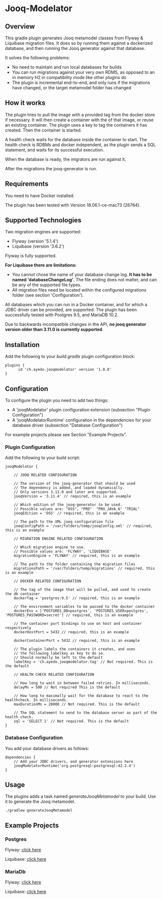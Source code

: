 Jooq-Modelator
==============

## Overview

This gradle plugin generates Jooq metamodel classes from Flyway & Liquibase migration files. It does so by running them against a dockerized database, and then running the Jooq generator against that database.

It solves the following problems:

- No need to maintain and run local databases for builds
- You can run migrations against your very own RDMS, as opposed to an in memory H2 in compatibility mode like other plugins do
- The plugin is incremental end-to-end, and only runs if the migrations have changed, or the target metamodel folder has changed

## How it works

The plugin tries to pull the image with a provided tag from the docker store if necessary. It will then create a container with the of that image, or reuse an existing container. The plugin uses a key to tag the containers it has created. Then the container is started. 

A health check waits for the database inside the container to start. The health check is RDBMs and docker independent, as the plugin sends a SQL statement, and waits for its successful execution.

When the database is ready, the migrators are run against it.

After the migrations the jooq-generator is run.

## Requirements

You need to have Docker installed.

The plugin has been tested with Version 18.06.1-ce-mac73 (26764).

## Supported Technologies

Two migration engines are supported:

- Flyway (version '5.1.4')
- Liquibase (version '3.6.2')

Flyway is fully supported.

__For Liquibase there are limitations:__

- You cannot chose the name of your database change log. __It has to be named 'databaseChangeLog'__. The file ending does not matter, and can be any of the supported file types.
- All migration files need be located within the configured migrations folder (see section 'Configuration').

All databases which you can run in a Docker container, and for which a JDBC driver can be provided, are supported. The plugin has been successfully tested with Postgres 9.5, and MariaDB 10.2.

Due to backwards incompatible changes in the API, __no jooq generator version older than 3.11.0 is currently supported__.

## Installation

Add the following to your *build.gradle* plugin configuration block:

    plugins {
          id 'ch.ayedo.jooqmodelator' version '1.0.0'
    }

## Configuration

To configure the plugin you need to add two things:

- A 'jooqModelator' plugin configuration extension (subsection "Plugin Configuration")
- A 'jooqModelatorRuntime' configuration in the dependencies for your database driver (subsection "Database Configuration") 

For example projects please see Section "Example Projects".

### Plugin Configuration

Add the following to your build script:


    jooqModelator {
    
        // JOOQ RELATED CONFIGURATION
        
        // The version of the jooq-generator that should be used
        // The dependency is added, and loaded dynamically.
        // Only versions 3.11.0 and later are supported.
        jooqVersion = '3.11.4' // required, this is an example
        
        // Which edition of the jooq-generator to be used.
        // Possible values are: "OSS", "PRO"  "PRO_JAVA_6" "TRIAL"
        jooqEdition = 'OSS' // required, this is an example
    
        // The path to the XML jooq configuration file
        jooqConfigPath = '/var/folders/temp/jooqConfig.xml' // required, this is an example
    
        // MIGRATION ENGINE RELATED CONFIGURATION
        
        // Which migration engine to use. 
        // Possible values are: 'FLYWAY', 'LIQUIBASE'
        migrationEngine = 'FLYWAY' // required, this is an example
            
        // The path to the folder containing the migration files
        migrationsPath = '/var/folders/temp/migrations' // required, this is an example
    
        // DOCKER RELATED CONFIGURATION
        
        // The tag of the image that will be pulled, and used to create the db container
        dockerTag = 'postgres:9.5' // required, this is an example
    
        // The environment variables to be passed to the docker container
        dockerEnv = ['POSTGRES_DB=postgres', 'POSTGRES_USER=postgres', 'POSTGRES_PASSWORD=secret'] // required, this is an example
    
        // The container port bindings to use on host and container respectively
        dockerHostPort = 5432 // required, this is an example
    
        dockerContainerPort = 5432 // required, this is an example
    
        // The plugin labels the containers it creates, and uses
        // the following labelkey as key to do so.
        // Should normally be left to the default
        labelKey = 'ch.ayedo.jooqmodelator.tag' // Not required. This is the default
    
        // HEALTH CHECK RELATED CONFIGURATION
        
        // How long to wait in between failed retries. In milliseconds.
        delayMs = 500 // Not required This is the default
    
        // How long to maximally wait for the database to react to the healthcheck. In milliseconds.
        maxDurationMs = 20000 // Not required. This is the default
    
        // The SQL statement to send to the database server as part of the health check.
        sql = 'SELECT 1' // Not required. This is the default
    }

### Database Configuration

You add your database drivers as follows:

    dependencies {
        // Add your JDBC drivers, and generator extensions here
        jooqModelatorRuntime('org.postgresql:postgresql:42.2.4')
    }

## Usage

The plugins adds a task named *generateJooqMetamodel* to your build.
Use it to generate the Jooq metamodel.

    ./gradlew generateJooqMetamodel

## Example Projects

### Postgres

Flyway: [click here](https://github.com/ayedo/jooq-modelator-examples/tree/flywayPostgres)

Liquibase: [click here](https://github.com/ayedo/jooq-modelator-examples/tree/liquibasePostgres)

### MariaDb

Flyway: [click here](https://github.com/ayedo/jooq-modelator-examples/tree/liquibasePostgres)

Liquibase: [click here](https://github.com/ayedo/jooq-modelator-examples/tree/liquibaseMariaDb)
